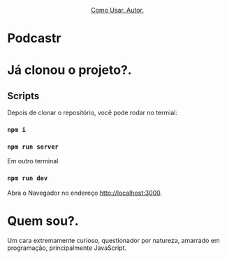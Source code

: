 <p align="center">
 <a href="#howto">Como Usar. </a>
 <a href="#about">Autor. </a>
</p>

<h1 id="objective">Podcastr</h1>

<h1 id="howto"> Já clonou o projeto?.</h1>

## Scripts

Depois de clonar o repositório, você pode rodar no termial:

### `npm i`

### `npm run server`

Em outro terminal

### `npm run dev`
Abra o Navegador no endereço [http://localhost:3000](http://localhost:3000).

<h1 id="about"> Quem sou?.</h1>

Um cara extremamente curioso, questionador por natureza, amarrado em programação, principalmente JavaScript.



